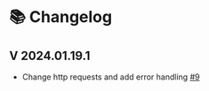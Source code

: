 # 📚 Changelog

## V 2024.01.19.1

* Change http requests and add error handling [#9](https://github.com/ljchuello/Linode.API/issues/9)

